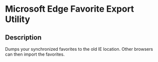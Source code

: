 ﻿# Microsoft Edge Favorite Export Utility            

## Description

Dumps your synchronized favorites to the old IE location. Other browsers can then import the favorites.